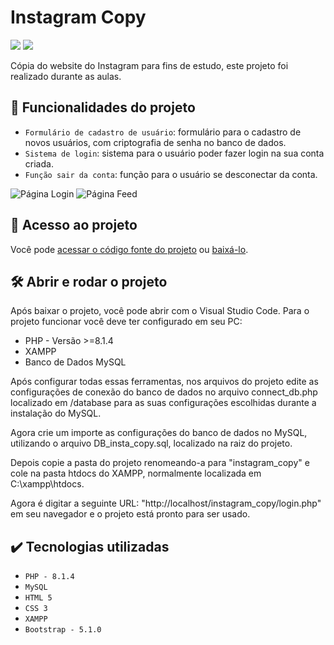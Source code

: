 # Instagram Copy
<p align="left">
    <img src="https://img.shields.io/badge/Status-Conclu%C3%ADdo-brightgreen?style=for-the-badge"/>
    <img src="https://img.shields.io/github/license/GabrielSchiavo/instagram-copy?color=blue&style=for-the-badge"/>
</p>

Cópia do website do Instagram para fins de estudo, este projeto foi realizado durante as aulas.

## :hammer: Funcionalidades do projeto
- `Formulário de cadastro de usuário`: formulário para o cadastro de novos usuários, com criptografia de senha no banco de dados.
- `Sistema de login`: sistema para o usuário poder fazer login na sua conta criada.
- `Função sair da conta`: função para o usuário se desconectar da conta.


![Página Login](https://user-images.githubusercontent.com/84607831/174880413-5adbf93f-265d-418d-80ce-c1e00ed5fa0e.png)
![Página Feed](https://user-images.githubusercontent.com/84607831/174880424-aa3e03a3-9f7c-4d3f-b57f-c5967acbd856.png)

## :file_folder: Acesso ao projeto
Você pode [acessar o código fonte do projeto](https://github.com/GabrielSchiavo/instagram-copy) ou [baixá-lo](https://github.com/GabrielSchiavo/instagram-copy/archive/refs/heads/master.zip).

## 	:hammer_and_wrench: Abrir e rodar o projeto
Após baixar o projeto, você pode abrir com o Visual Studio Code. Para o projeto funcionar você deve ter configurado em seu PC:
* PHP - Versão >=8.1.4
* XAMPP
* Banco de Dados MySQL

Após configurar todas essas ferramentas, nos arquivos do projeto edite as configurações de conexão do banco de dados no arquivo connect_db.php localizado em /database para as suas configurações escolhidas durante a instalação do MySQL.

Agora crie um importe as configurações do banco de dados no MySQL, utilizando o arquivo DB_insta_copy.sql, localizado na raiz do projeto.

Depois copie a pasta do projeto renomeando-a para "instagram_copy" e cole na pasta htdocs do XAMPP, normalmente localizada em C:\xampp\htdocs.

Agora é digitar a seguinte URL: "http://localhost/instagram_copy/login.php" em seu navegador e o projeto está pronto para ser usado. 

## :heavy_check_mark: Tecnologias utilizadas
* `PHP - 8.1.4`
* `MySQL`
* `HTML 5`
* `CSS 3`
* `XAMPP`
* `Bootstrap - 5.1.0`
